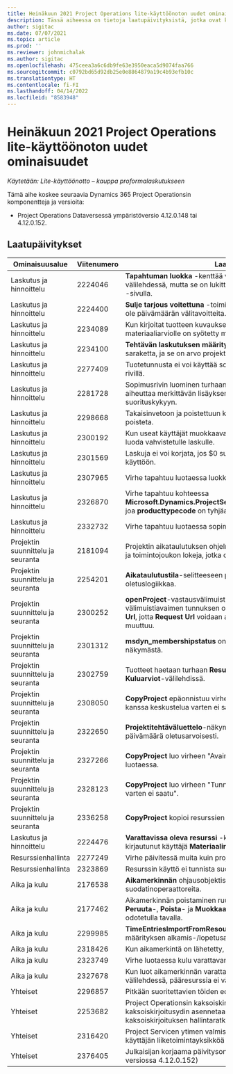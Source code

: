 ```yaml
---
title: Heinäkuun 2021 Project Operations lite-käyttöönoton uudet ominaisuudet
description: Tässä aiheessa on tietoja laatupäivityksistä, jotka ovat käytettävissä Project Operationsin lite-käytöönoton heinäkuussa 2021 julkaistussa versiossa .
author: sigitac
ms.date: 07/07/2021
ms.topic: article
ms.prod: ''
ms.reviewer: johnmichalak
ms.author: sigitac
ms.openlocfilehash: 475ceea3a6c6db9fe63e3950eaca5d9074faa766
ms.sourcegitcommit: c0792bd65d92db25e0e8864879a19c4b93efb10c
ms.translationtype: HT
ms.contentlocale: fi-FI
ms.lasthandoff: 04/14/2022
ms.locfileid: "8583948"
---
```

# <a name="whats-new-july-2021---project-operations-lite-deployment"></a>Heinäkuun 2021 Project Operations lite-käyttöönoton uudet ominaisuudet

_Käytetään: Lite-käyttöönotto – kauppa proformalaskutukseen_

Tämä aihe koskee seuraavia Dynamics 365 Project Operationsin komponentteja ja versioita:

  - Project Operations Dataversessä ympäristöversio 4.12.0.148 tai 4.12.0.152.

## <a name="quality-updates"></a>Laatupäivitykset
| **Ominaisuusalue**              | **Viitenumero** | **Laatupäivitys**                                                                                                                                                                                             |
|-------------------------------|----------------------|----------------------------------------------------------------------------------------------------------------------------------------------------------------------------------------------------------------|
| Laskutus ja hinnoittelu           | 2224046              | **Tapahtuman luokka** -kenttää voi muokata **Tarjousrivin tiedot** -välilehdessä, mutta se on lukittu, jos työskentelet **Tarjousrivin tiedot** -sivulla.                                                                     |
| Laskutus ja hinnoittelu           | 2224400              | **Sulje tarjous voitettuna** -toiminto epäonnistuu, kun tarjouksella ei ole päivämäärän välitavoitteita.                                                                                                                                    |
| Laskutus ja hinnoittelu           | 2234089              | Kun kirjoitat tuotteen kuvauksen manuaalisesti, se tyhjenee, kun materiaaliarviolle on syötetty määrä.                                                                                                                         |
| Laskutus ja hinnoittelu           | 2234100              | **Tehtävän laskutuksen määritys** -ruudukko ei sisällä **Materiaali**-saraketta, ja se on arvo projektin **Tehtävälaskutus**-välilehdessä.                                                                                                       |
| Laskutus ja hinnoittelu           | 2277409              | Tuotetunnusta ei voi käyttää sopimusrivin tiedoissa materiaalityypin rivillä.                                                                                                                                        |
| Laskutus ja hinnoittelu           | 2281728              | Sopimusrivin luominen turhaan laskee toteutuneet arvot uudelleen ja aiheuttaa merkittävän lisäyksen tietojen määrään, mikä vaikuttaa suorituskykyyn.                                                                                |
| Laskutus ja hinnoittelu           | 2298668              | Takaisinvetoon ja poistettuun kuluun liittyviä kirjauskansion rivejä ei poisteta.                                                                                                                                     |
| Laskutus ja hinnoittelu           | 2300192              | Kun useat käyttäjät muokkaavat laskua, uusi laskun rivi voidaan luoda vahvistetulle laskulle.                                                                                   |
| Laskutus ja hinnoittelu           | 2301569              | Laskuja ei voi korjata, jos \$0 summan ennakkomaksu on otettu käyttöön.                                                                                                                                        |
| Laskutus ja hinnoittelu           | 2307965              | Virhe tapahtuu luotaessa luokkahintaa, jonka arvot puuttuvat.                                                                                                                           |
| Laskutus ja hinnoittelu           | 2326870              | Virhe tapahtuu kohteessa **Microsoft.Dynamics.ProjectService.Plugins.PostInvoiceLineDelete** joa **producttypecode** on tyhjäarvoinen.                                                                            |
| Laskutus ja hinnoittelu           | 2332732              | Virhe tapahtuu luotaessa sopimusrivin välitavoitetta ilman tilausriviä.                                                                                                                |
| Projektin suunnittelu ja seuranta | 2181094              | Projektin aikataulutuksen ohjelmointirajapinta tukee nyt PSS-lokeja ja toimintojoukon lokeja, jotka on tallennettu 90 päivän ajaksi.                                                                                                                  |
| Projektin suunnittelu ja seuranta | 2254201              | **Aikataulutustila**-selitteeseen päivitetään tietoja, jotka kuvaavat oletuslogiikkaa.                                                                                                                                      |
| Projektin suunnittelu ja seuranta | 2300252              | **openProject**-vastausvälimuisti päivitetään, ja se sisältää välimuistiavaimen tunnuksen omistajan ja arvot **base Url** ja **Segment Url**, jotta **Request Url** voidaan aina luoda uudelleen, jos **base Url** muuttuu. |
| Projektin suunnittelu ja seuranta | 2301312              | **msdyn_membershipstatus** on poistettu **projektiryhmän jäsen** -näkymästä.                                                                                                                                        |
| Projektin suunnittelu ja seuranta | 2302759              | Tuotteet haetaan turhaan **Resurssimääritykset**-, **Arviot**- ja **Kuluarviot**-välilehdissä.                                                                                                        |
| Projektin suunnittelu ja seuranta | 2308050              | **CopyProject** epäonnistuu virheilmoituksella "Tunnusta etäpalvelun kanssa keskustelua varten ei saatu".                                                                                                                           |
| Projektin suunnittelu ja seuranta | 2322650              | **Projektitehtäväluettelo**-näkymä on päivitetty näyttämään tehtävän päivämäärä oletusarvoisesti.                                                                                                            |
| Projektin suunnittelu ja seuranta | 2327266              | **CopyProject** luo virheen "Avainta ei löydy sanakirjasta" arvioita luotaessa.                                                                                                      |
| Projektin suunnittelu ja seuranta | 2328123              | **CopyProject** luo virheen "Tunnusta etäpalvelun kanssa keskustelua varten ei saatu".                                                                                                                          |
| Projektin suunnittelu ja seuranta | 2336258              | **CopyProject** kopioi resurssien paikkojen nimet virheellisesti.                                                                                                                                                 |
| Laskutus ja hinnoittelu           | 2224476              | **Varattavissa oleva resurssi** -kenttä ei saa oikeaa oletusarvoa kirjautunut käyttäjä **Materiaalin käyttö** -sivulla.                                                                                                            |
| Resurssienhallinta           | 2277249              | Virhe päivitessä muita kuin projektipohjaisia resurssivaatimuksia.                                                                                                            |
| Resurssienhallinta           | 2323869              | Resurssin käyttö ei tunnista suodatettuja resursseja oikein.                                                                                                                                             |
| Aika ja kulu              | 2176538              | **Aikamerkinnän** ohjausobjektissa käytetään virheellisiä suodatinoperaattoreita.                                                                                                                                                   |
| Aika ja kulu              | 2177462              | Aikamerkinnän poistaminen ruudukosta ei päivitä **Lähetä**-, **Peruuta**-, **Poista**- ja **Muokkaa merkintää** -painikkeen tilaa odotetulla tavalla.                                                                                        |
| Aika ja kulu              | 2299985              | **TimeEntriesImportFromResourceAssignment** ei ylläpidä määrityksen alkamis-/lopetusaikaa.                                                                                                  |
| Aika ja kulu              | 2318426              | Kun aikamerkintä on lähetetty, lukittuja kenttiä voi edelleen muokata.                                                                                                                                   |
| Aika ja kulu              | 2323749              | Virhe luotaessa kulu varattavan resurssin **Liittyvä**-välilehdestä.                                                                                                      |
| Aika ja kulu              | 2327678              | Kun luot aikamerkinnän varattavissa olevan resurssin **Liittyvä**-välilehdessä, pääresurssia ei välitetä aikamerkinnän ohjausobjektiin.                                                                            |
| Yhteiset                       | 2296857              | Pitkään suoritettavien töiden edistymisen seuranta.                                                                                                                                                                        |
| Yhteiset                       | 2253682              | Project Operationsin kaksoiskirjoitusratkaisua ei pitäisi asentaa, kun kaksoiskirjoitusydin asennetaan ympäristöön, jossa ei ole kaksoiskirjoituksen hallintaratkaisua.                                                |
| Yhteiset                       | 2316420              | Project Servicen ytimen valmistelu epäonnistuu, jos sovelluksen käyttäjän liiketoimintayksikköä muutetaan.                                                                                                                     |
| Yhteiset                       | 2376405              | Julkaisijan korjaama päivitysongelma (laatupäivitys on saatavana versiossa 4.12.0.152)                                                                                                                     |
